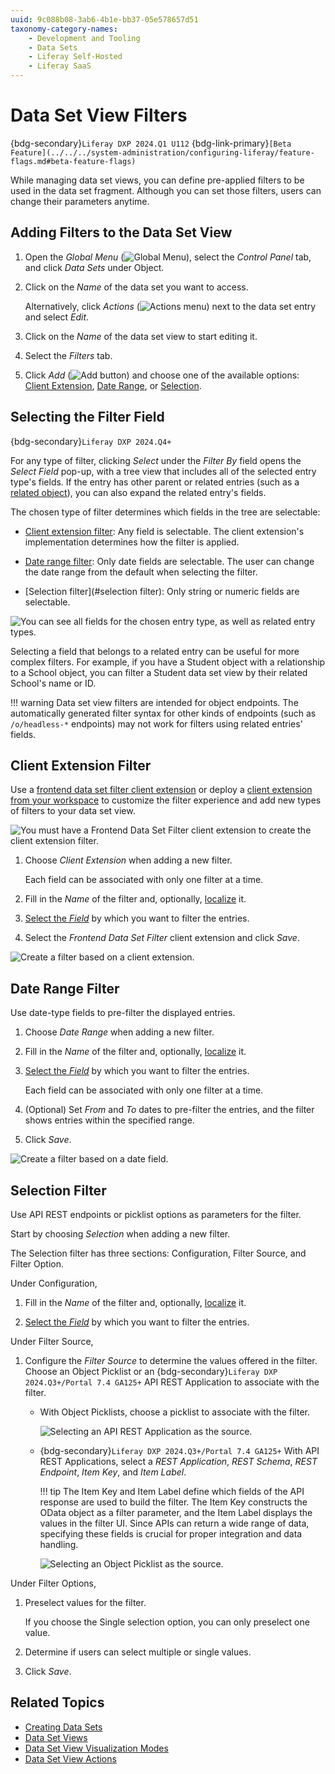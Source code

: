 ```yaml
---
uuid: 9c088b08-3ab6-4b1e-bb37-05e578657d51
taxonomy-category-names:
    - Development and Tooling
    - Data Sets
    - Liferay Self-Hosted
    - Liferay SaaS
---
```


# Data Set View Filters

{bdg-secondary}`Liferay DXP 2024.Q1 U112`
{bdg-link-primary}`[Beta Feature](../../../system-administration/configuring-liferay/feature-flags.md#beta-feature-flags)`

While managing data set views, you can define pre-applied filters to be used in the data set fragment. Although you can set those filters, users can change their parameters anytime.

## Adding Filters to the Data Set View

1. Open the *Global Menu* (![Global Menu](../../../images/icon-applications-menu.png)), select the *Control Panel* tab, and click *Data Sets* under Object.

1. Click on the *Name* of the data set you want to access.

   Alternatively, click *Actions* (![Actions menu](../../../images/icon-actions.png)) next to the data set entry and select *Edit*.

1. Click on the *Name* of the data set view to start editing it.

1. Select the *Filters* tab.

1. Click *Add* (![Add button](../../../images/icon-add.png)) and choose one of the available options: [Client Extension](#client-extension-filter), [Date Range](#date-range-filter), or [Selection](#selection-filter).

## Selecting the Filter Field

{bdg-secondary}`Liferay DXP 2024.Q4+`

For any type of filter, clicking *Select* under the *Filter By* field opens the *Select Field* pop-up, with a tree view that includes all of the selected entry type's fields. If the entry has other parent or related entries (such as a [related object](../../objects/creating-and-managing-objects/relationships/defining-object-relationships.md)), you can also expand the related entry's fields.

The chosen type of filter determines which fields in the tree are selectable:

* [Client extension filter](#client-extension-filter): Any field is selectable. The client extension's implementation determines how the filter is applied.

* [Date range filter](#date-range-filter): Only date fields are selectable. The user can change the date range from the default when selecting the filter.

* [Selection filter](#selection filter): Only string or numeric fields are selectable.

![You can see all fields for the chosen entry type, as well as related entry types.](./data-set-view-filters/images/01.png)

Selecting a field that belongs to a related entry can be useful for more complex filters. For example, if you have a Student object with a relationship to a School object, you can filter a Student data set view by their related School's name or ID.

!!! warning
    Data set view filters are intended for object endpoints. The automatically generated filter syntax for other kinds of endpoints (such as `/o/headless-*` endpoints) may not work for filters using related entries' fields.

## Client Extension Filter

Use a [frontend data set filter client extension](../../customizing-liferays-look-and-feel/using-a-frontend-data-set-filter-client-extension.md) or deploy a [client extension from your workspace](../../client-extensions/working-with-client-extensions.md) to customize the filter experience and add new types of filters to your data set view.

![You must have a Frontend Data Set Filter client extension to create the client extension filter.](./data-set-view-filters/images/02.png)

1. Choose *Client Extension* when adding a new filter.

   Each field can be associated with only one filter at a time.

1. Fill in the *Name* of the filter and, optionally, [localize](./data-set-view-visualization-modes.md#editing-and-localizing-labels) it.

1. [Select the *Field*](#selecting-the-filter-field) by which you want to filter the entries.

1. Select the *Frontend Data Set Filter* client extension and click *Save*.

![Create a filter based on a client extension.](./data-set-view-filters/images/03.png)

## Date Range Filter

Use date-type fields to pre-filter the displayed entries.

1. Choose *Date Range* when adding a new filter.

1. Fill in the *Name* of the filter and, optionally, [localize](./data-set-view-visualization-modes.md#editing-and-localizing-labels) it.

1. [Select the *Field*](#selecting-the-filter-field) by which you want to filter the entries.

   Each field can be associated with only one filter at a time.

1. (Optional) Set *From* and *To* dates to pre-filter the entries, and the filter shows entries within the specified range.

1. Click *Save*.

![Create a filter based on a date field.](./data-set-view-filters/images/04.png)

## Selection Filter

Use API REST endpoints or picklist options as parameters for the filter.

Start by choosing *Selection* when adding a new filter.

   The Selection filter has three sections: Configuration, Filter Source, and Filter Option.

Under Configuration,

1. Fill in the *Name* of the filter and, optionally, [localize](./data-set-view-visualization-modes.md#editing-and-localizing-labels) it.

1. [Select the *Field*](#selecting-the-filter-field) by which you want to filter the entries.

Under Filter Source,

1. Configure the *Filter Source* to determine the values offered in the filter. Choose an Object Picklist or an {bdg-secondary}`Liferay DXP 2024.Q3+/Portal 7.4 GA125+` API REST Application to associate with the filter.

   - With Object Picklists, choose a picklist to associate with the filter.

      ![Selecting an API REST Application as the source.](./data-set-view-filters/images/05.png)

   - {bdg-secondary}`Liferay DXP 2024.Q3+/Portal 7.4 GA125+` With API REST Applications, select a *REST Application*, *REST Schema*, *REST Endpoint*, *Item Key*, and *Item Label*.

     !!! tip
         The Item Key and Item Label define which fields of the API response are used to build the filter. The Item Key constructs the OData object as a filter parameter, and the Item Label displays the values in the filter UI. Since APIs can return a wide range of data, specifying these fields is crucial for proper integration and data handling.

     ![Selecting an Object Picklist as the source.](./data-set-view-filters/images/06.png)

Under Filter Options,

1. Preselect values for the filter.

   If you choose the Single selection option, you can only preselect one value.

1. Determine if users can select multiple or single values.

1. Click *Save*.

## Related Topics

- [Creating Data Sets](../creating-data-sets.md)
- [Data Set Views](../data-set-views.md)
- [Data Set View Visualization Modes](./data-set-view-visualization-modes.md)
- [Data Set View Actions](./data-set-view-actions.md)